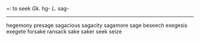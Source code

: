 =: to seek
*Gk.* hg-
*L.* sag-

---
hegemony
presage
sagacious
sagacity
sagamore
sage
beseech
exegesis
exegete
forsake
ransack
sake
saker
seek
seize
